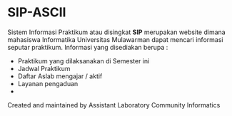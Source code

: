 # SIP-ASCII

Sistem Informasi Praktikum atau disingkat **SIP** merupakan website dimana mahasiswa Informatika Universitas Mulawarman dapat mencari informasi seputar praktikum. Informasi yang disediakan berupa :
- Praktikum yang dilaksanakan di Semester ini
- Jadwal Praktikum
- Daftar Aslab mengajar / aktif
- Layanan pengaduan
- 





Created and maintained by Assistant Laboratory Community Informatics
